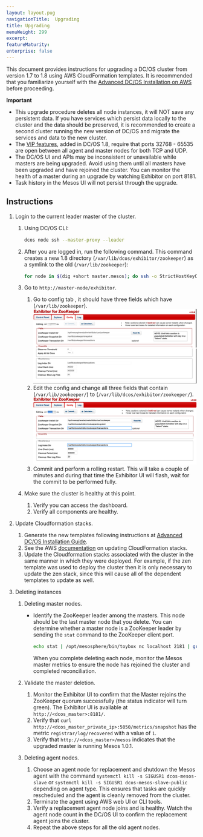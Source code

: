 ```yaml
---
layout: layout.pug
navigationTitle:  Upgrading
title: Upgrading
menuWeight: 299
excerpt:
featureMaturity:
enterprise: false
---
```


<!-- This source repo for this topic is https://github.com/dcos/dcos-docs -->


This document provides instructions for upgrading a DC/OS cluster from version 1.7 to 1.8 using AWS CloudFormation templates. It is recommended that you familiarize yourself with the [Advanced DC/OS Installation on AWS](/docs/1.8/administration/installing/ent/cloud/aws/advanced/) before proceeding.

**Important**

- This upgrade procedure deletes all node instances, it will NOT save any persistent data.  If you have services which persist data locally to the cluster and the data should be preserved, it is recommended to create a second cluster running the new version of DC/OS and migrate the services and data to the new cluster.
- The [VIP features](/docs/1.8/usage/service-discovery/load-balancing-vips/virtual-ip-addresses/), added in DC/OS 1.8, require that ports 32768 - 65535 are open between all agent and master nodes for both TCP and UDP.
- The DC/OS UI and APIs may be inconsistent or unavailable while masters are being upgraded. Avoid using them until all masters have been upgraded and have rejoined the cluster. You can monitor the health of a master during an upgrade by watching Exhibitor on port 8181.
- Task history in the Mesos UI will not persist through the upgrade.


## Instructions

1. Login to the current leader master of the cluster.
   1. Using DC/OS CLI:

      ```bash
      dcos node ssh --master-proxy --leader
      ```
   1. After you are logged in, run the following command. This command creates a new 1.8 directory (`/var/lib/dcos/exhibitor/zookeeper`) as a symlink to the old (`/var/lib/zookeeper`):

      ```bash
      for node in $(dig +short master.mesos); do ssh -o StrictHostKeyChecking=no $node "sudo mkdir -p /var/lib/dcos/exhibitor && sudo ln -s /var/lib/zookeeper /var/lib/dcos/exhibitor/zookeeper"; done
      ```

   1. Go to `http://master-node/exhibitor`.

      1. Go to config tab , it should have three fields which have (`/var/lib/zookeeper`).
        ![Exhibitor UI](../img/dcos-exhibitor-fields-before.png)
        ![Exhibitor UI](../img/dcos-exhibitor-fields-before-2.png)
      1. Edit the config and change all three fields that contain (`/var/lib/zookeeper/`) to (`/var/lib/dcos/exhibitor/zookeeper/`).
        ![Exhibitor UI](../img/dcos-exhibitor-fields-after.png)
        ![Exhibitor UI](../img/dcos-exhibitor-fields-after-2.png)
      1. Commit and perform a rolling restart. This will take a couple of minutes and during that time the Exhibitor UI will flash, wait for the commit to be performed fully.

   1. Make sure the cluster is healthy at this point.

      1. Verify you can access the dashboard.
      1. Verify all components are healthy.

1. Update Cloudformation stacks.
   1. Generate the new templates following instructions at [Advanced DC/OS Installation Guide][advanced-aws-custom].
   1. See the AWS [documentation](http://docs.aws.amazon.com/AWSCloudFormation/latest/UserGuide/using-cfn-updating-stacks-direct.html) on updating CloudFormation stacks.
   1.  Update the Cloudformation stacks associated with the cluster in the same manner in which they were deployed. For example, if the zen template was used to deploy the cluster then it is only necessary to update the zen stack, since this will cause all of the dependent templates to update as well.

1. Deleting instances
   1. Deleting master nodes.

      * Identify the ZooKeeper leader among the masters. This node should be the last master node that you delete. You can determine whether a master node is a ZooKeeper leader by sending the `stat` command to the ZooKeeper client port.

        ```bash
        echo stat | /opt/mesosphere/bin/toybox nc localhost 2181 | grep "Mode:"
        ```

        When you complete deleting each node, monitor the Mesos master metrics to ensure the node has rejoined the cluster and completed reconciliation.

   1. Validate the master deletion.

      1. Monitor the Exhibitor UI to confirm that the Master rejoins the ZooKeeper quorum successfully (the status indicator will turn green).  The Exhibitor UI is available at `http://<dcos_master>:8181/`.
      1. Verify that `curl http://<dcos_master_private_ip>:5050/metrics/snapshot` has the metric `registrar/log/recovered` with a value of `1`.
      1. Verify that `http://<dcos_master>/mesos` indicates that the upgraded master is running Mesos 1.0.1.


   1. Deleting agent nodes.

      1. Choose an agent node for replacement and shutdown the Mesos agent with the command `systemctl kill -s SIGUSR1 dcos-mesos-slave` or `systemctl kill -s SIGUSR1 dcos-mesos-slave-public` depending on agent type.
        This ensures that tasks are quickly rescheduled and the agent is cleanly removed from the cluster.
      1. Terminate the agent using AWS web UI or CLI tools.
      1. Verify a replacement agent node joins and is healthy. Watch the agent node count in the DC/OS UI to confirm the replacement agent joins the cluster.
      1. Repeat the above steps for all the old agent nodes.

[advanced-aws-custom]: /docs/1.8/administration/installing/ent/cloud/aws/advanced/
